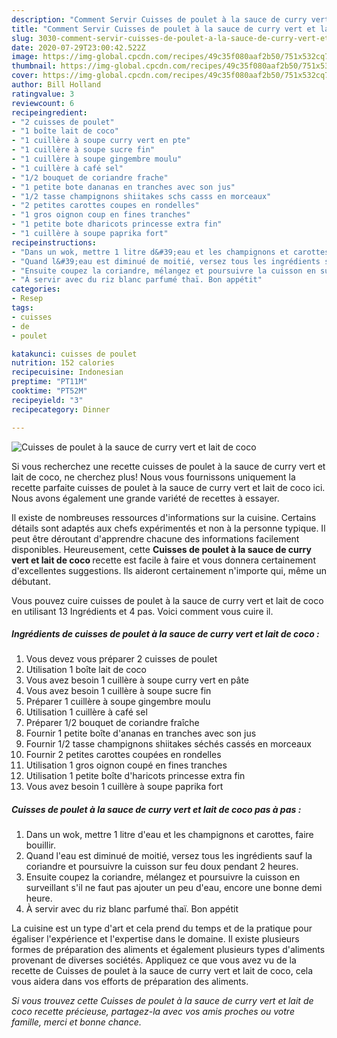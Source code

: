 ```yaml
---
description: "Comment Servir Cuisses de poulet à la sauce de curry vert et lait de coco"
title: "Comment Servir Cuisses de poulet à la sauce de curry vert et lait de coco"
slug: 3030-comment-servir-cuisses-de-poulet-a-la-sauce-de-curry-vert-et-lait-de-coco
date: 2020-07-29T23:00:42.522Z
image: https://img-global.cpcdn.com/recipes/49c35f080aaf2b50/751x532cq70/cuisses-de-poulet-a-la-sauce-de-curry-vert-et-lait-de-coco-photo-principale-de-la-recette.jpg
thumbnail: https://img-global.cpcdn.com/recipes/49c35f080aaf2b50/751x532cq70/cuisses-de-poulet-a-la-sauce-de-curry-vert-et-lait-de-coco-photo-principale-de-la-recette.jpg
cover: https://img-global.cpcdn.com/recipes/49c35f080aaf2b50/751x532cq70/cuisses-de-poulet-a-la-sauce-de-curry-vert-et-lait-de-coco-photo-principale-de-la-recette.jpg
author: Bill Holland
ratingvalue: 3
reviewcount: 6
recipeingredient:
- "2 cuisses de poulet"
- "1 boîte lait de coco"
- "1 cuillère à soupe curry vert en pte"
- "1 cuillère à soupe sucre fin"
- "1 cuillère à soupe gingembre moulu"
- "1 cuillère à café sel"
- "1/2 bouquet de coriandre frache"
- "1 petite bote dananas en tranches avec son jus"
- "1/2 tasse champignons shiitakes schs casss en morceaux"
- "2 petites carottes coupes en rondelles"
- "1 gros oignon coup en fines tranches"
- "1 petite bote dharicots princesse extra fin"
- "1 cuillère à soupe paprika fort"
recipeinstructions:
- "Dans un wok, mettre 1 litre d&#39;eau et les champignons et carottes, faire bouillir."
- "Quand l&#39;eau est diminué de moitié, versez tous les ingrédients sauf la coriandre et poursuivre la cuisson sur feu doux pendant 2 heures."
- "Ensuite coupez la coriandre, mélangez et poursuivre la cuisson en surveillant s&#39;il ne faut pas ajouter un peu d&#39;eau, encore une bonne demi heure."
- "À servir avec du riz blanc parfumé thaï. Bon appétit"
categories:
- Resep
tags:
- cuisses
- de
- poulet

katakunci: cuisses de poulet 
nutrition: 152 calories
recipecuisine: Indonesian
preptime: "PT11M"
cooktime: "PT52M"
recipeyield: "3"
recipecategory: Dinner

---
```



![Cuisses de poulet à la sauce de curry vert et lait de coco](https://img-global.cpcdn.com/recipes/49c35f080aaf2b50/751x532cq70/cuisses-de-poulet-a-la-sauce-de-curry-vert-et-lait-de-coco-photo-principale-de-la-recette.jpg)

Si vous recherchez une recette cuisses de poulet à la sauce de curry vert et lait de coco, ne cherchez plus! Nous vous fournissons uniquement la recette parfaite cuisses de poulet à la sauce de curry vert et lait de coco ici. Nous avons également une grande variété de recettes à essayer.

Il existe de nombreuses ressources d'informations sur la cuisine. Certains détails sont adaptés aux chefs expérimentés et non à la personne typique. Il peut être déroutant d'apprendre chacune des informations facilement disponibles. Heureusement, cette <strong> Cuisses de poulet à la sauce de curry vert et lait de coco </strong> recette est facile à faire et vous donnera certainement d'excellentes suggestions. Ils aideront certainement n'importe qui, même un débutant.

<!--inarticleads1-->

Vous pouvez cuire cuisses de poulet à la sauce de curry vert et lait de coco en utilisant 13 Ingrédients et 4 pas. Voici comment vous cuire il.

##### Ingrédients de cuisses de poulet à la sauce de curry vert et lait de coco :

1. Vous devez vous préparer 2 cuisses de poulet
1. Utilisation 1 boîte lait de coco
1. Vous avez besoin 1 cuillère à soupe curry vert en pâte
1. Vous avez besoin 1 cuillère à soupe sucre fin
1. Préparer 1 cuillère à soupe gingembre moulu
1. Utilisation 1 cuillère à café sel
1. Préparer 1/2 bouquet de coriandre fraîche
1. Fournir 1 petite boîte d&#39;ananas en tranches avec son jus
1. Fournir 1/2 tasse champignons shiitakes séchés cassés en morceaux
1. Fournir 2 petites carottes coupées en rondelles
1. Utilisation 1 gros oignon coupé en fines tranches
1. Utilisation 1 petite boîte d&#39;haricots princesse extra fin
1. Vous avez besoin 1 cuillère à soupe paprika fort




<!--inarticleads2-->

##### Cuisses de poulet à la sauce de curry vert et lait de coco pas à pas :

1. Dans un wok, mettre 1 litre d&#39;eau et les champignons et carottes, faire bouillir.
1. Quand l&#39;eau est diminué de moitié, versez tous les ingrédients sauf la coriandre et poursuivre la cuisson sur feu doux pendant 2 heures.
1. Ensuite coupez la coriandre, mélangez et poursuivre la cuisson en surveillant s&#39;il ne faut pas ajouter un peu d&#39;eau, encore une bonne demi heure.
1. À servir avec du riz blanc parfumé thaï. Bon appétit




<!--inarticleads1-->

<p>
La cuisine est un type d'art et cela prend du temps et de la pratique pour égaliser l'expérience et l'expertise dans le domaine. Il existe plusieurs formes de préparation des aliments et également plusieurs types d'aliments provenant de diverses sociétés. Appliquez ce que vous avez vu de la recette de Cuisses de poulet à la sauce de curry vert et lait de coco, cela vous aidera dans vos efforts de préparation des aliments.
</p>

<p>
<i>Si vous trouvez cette Cuisses de poulet à la sauce de curry vert et lait de coco recette précieuse, partagez-la avec vos amis proches ou votre famille, merci et bonne chance.</i>
</p>
